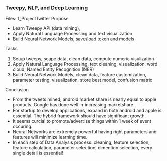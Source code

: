 ### Tweepy, NLP, and Deep Learning
Files: 1_ProjectTwitter
Purpose
- Learn Tweepy API (data mining), 
- Apply Natural Language Processing and text visualization
- Build Neural Network Models, save/load token and models

Tasks
1. Setup tweepy, scape data, clean data, compute numeric visulization
2. Apply Natural Language Processing, text cleaning, visualization, word cloud, Named Entity Recognition (NER)
3. Build Neural Network Models, clean data, feature customization, parameter testing, visualization, store best model, confusion matrix

Conclusion
- From the tweets mined, android market share is nearly equal to apple products. Google has done well in increasing marketshare. 
- For startup to develop applications, expand in both android and apple is essential. The hybrid framework should have significant growth.
- It seems curcial to promote/advertise things within 1 week of event occuring.
- Neural Networks are extremely powerful having right parameters and features will minimize learning time. 
- In each step of Data Analysis process: cleaning, feature selection, feature calculation, parameter selection, dimention selection, every single detail is essential!
